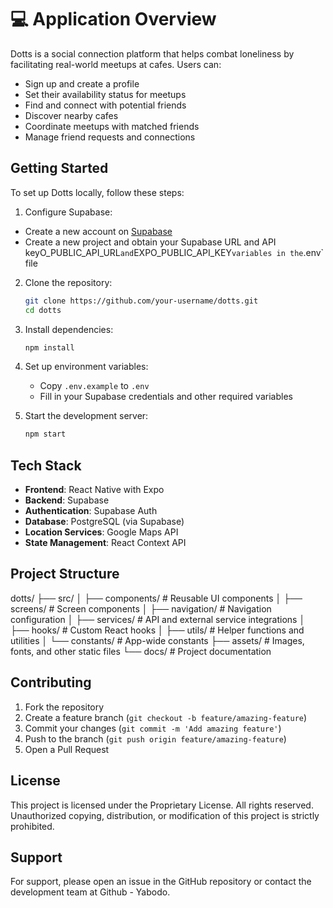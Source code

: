 # 💻 Application Overview

Dotts is a social connection platform that helps combat loneliness by facilitating real-world meetups at cafes. Users can:

- Sign up and create a profile
- Set their availability status for meetups
- Find and connect with potential friends
- Discover nearby cafes
- Coordinate meetups with matched friends
- Manage friend requests and connections

## Getting Started

To set up Dotts locally, follow these steps:

1. Configure Supabase:

- Create a new account on [Supabase](https://supabase.com/)
- Create a new project and obtain your Supabase URL and API keyO_PUBLIC_API_URL` and `EXPO_PUBLIC_API_KEY` variables in the `.env` file

2. Clone the repository:
   ```bash
   git clone https://github.com/your-username/dotts.git
   cd dotts
   ```

3. Install dependencies:
   ```bash
   npm install
   ```

4. Set up environment variables:
   - Copy `.env.example` to `.env`
   - Fill in your Supabase credentials and other required variables

5. Start the development server:
   ```bash
   npm start
   ```

## Tech Stack

- **Frontend**: React Native with Expo
- **Backend**: Supabase
- **Authentication**: Supabase Auth
- **Database**: PostgreSQL (via Supabase)
- **Location Services**: Google Maps API
- **State Management**: React Context API

## Project Structure

dotts/
├── src/
│ ├── components/ # Reusable UI components
│ ├── screens/ # Screen components
│ ├── navigation/ # Navigation configuration
│ ├── services/ # API and external service integrations
│ ├── hooks/ # Custom React hooks
│ ├── utils/ # Helper functions and utilities
│ └── constants/ # App-wide constants
├── assets/ # Images, fonts, and other static files
└── docs/ # Project documentation

## Contributing

1. Fork the repository
2. Create a feature branch (`git checkout -b feature/amazing-feature`)
3. Commit your changes (`git commit -m 'Add amazing feature'`)
4. Push to the branch (`git push origin feature/amazing-feature`)
5. Open a Pull Request

## License

This project is licensed under the Proprietary License. All rights reserved. Unauthorized copying, distribution, or modification of this project is strictly prohibited.

## Support

For support, please open an issue in the GitHub repository or contact the development team at Github - Yabodo.